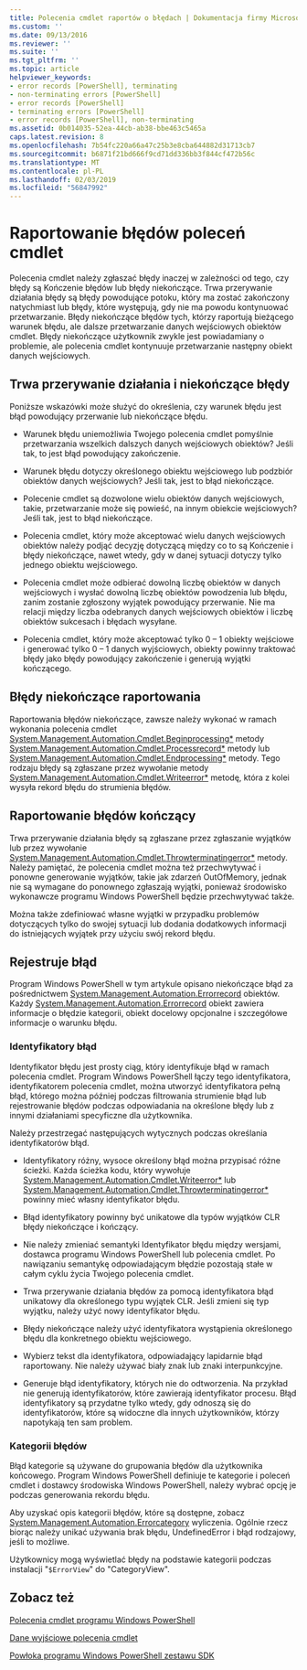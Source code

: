 ```yaml
---
title: Polecenia cmdlet raportów o błędach | Dokumentacja firmy Microsoft
ms.custom: ''
ms.date: 09/13/2016
ms.reviewer: ''
ms.suite: ''
ms.tgt_pltfrm: ''
ms.topic: article
helpviewer_keywords:
- error records [PowerShell], terminating
- non-terminating errors [PowerShell]
- error records [PowerShell]
- terminating errors [PowerShell]
- error records [PowerShell], non-terminating
ms.assetid: 0b014035-52ea-44cb-ab38-bbe463c5465a
caps.latest.revision: 8
ms.openlocfilehash: 7b54fc220a66a47c25b3e8cba644882d31713cb7
ms.sourcegitcommit: b6871f21bd666f9cd71dd336bb3f844cf472b56c
ms.translationtype: MT
ms.contentlocale: pl-PL
ms.lasthandoff: 02/03/2019
ms.locfileid: "56847992"
---
```

# <a name="cmdlet-error-reporting"></a>Raportowanie błędów poleceń cmdlet

Polecenia cmdlet należy zgłaszać błędy inaczej w zależności od tego, czy błędy są Kończenie błędów lub błędy niekończące. Trwa przerywanie działania błędy są błędy powodujące potoku, który ma zostać zakończony natychmiast lub błędy, które występują, gdy nie ma powodu kontynuować przetwarzanie. Błędy niekończące błędów tych, którzy raportują bieżącego warunek błędu, ale dalsze przetwarzanie danych wejściowych obiektów cmdlet. Błędy niekończące użytkownik zwykle jest powiadamiany o problemie, ale polecenia cmdlet kontynuuje przetwarzanie następny obiekt danych wejściowych.

## <a name="terminating-and-nonterminating-errors"></a>Trwa przerywanie działania i niekończące błędy

Poniższe wskazówki może służyć do określenia, czy warunek błędu jest błąd powodujący przerwanie lub niekończące błędu.

- Warunek błędu uniemożliwia Twojego polecenia cmdlet pomyślnie przetwarzania wszelkich dalszych danych wejściowych obiektów? Jeśli tak, to jest błąd powodujący zakończenie.

- Warunek błędu dotyczy określonego obiektu wejściowego lub podzbiór obiektów danych wejściowych? Jeśli tak, jest to błąd niekończące.

- Polecenie cmdlet są dozwolone wielu obiektów danych wejściowych, takie, przetwarzanie może się powieść, na innym obiekcie wejściowych? Jeśli tak, jest to błąd niekończące.

- Polecenia cmdlet, który może akceptować wielu danych wejściowych obiektów należy podjąć decyzję dotyczącą między co to są Kończenie i błędy niekończące, nawet wtedy, gdy w danej sytuacji dotyczy tylko jednego obiektu wejściowego.

- Polecenia cmdlet może odbierać dowolną liczbę obiektów w danych wejściowych i wysłać dowolną liczbę obiektów powodzenia lub błędu, zanim zostanie zgłoszony wyjątek powodujący przerwanie. Nie ma relacji między liczba odebranych danych wejściowych obiektów i liczbę obiektów sukcesach i błędach wysyłane.

- Polecenia cmdlet, który może akceptować tylko 0 – 1 obiekty wejściowe i generować tylko 0 – 1 danych wyjściowych, obiekty powinny traktować błędy jako błędy powodujący zakończenie i generują wyjątki kończącego.

## <a name="reporting-nonterminating-errors"></a>Błędy niekończące raportowania

Raportowania błędów niekończące, zawsze należy wykonać w ramach wykonania polecenia cmdlet [System.Management.Automation.Cmdlet.Beginprocessing*](/dotnet/api/System.Management.Automation.Cmdlet.BeginProcessing) metody [ System.Management.Automation.Cmdlet.Processrecord*](/dotnet/api/System.Management.Automation.Cmdlet.ProcessRecord) metody lub [System.Management.Automation.Cmdlet.Endprocessing*](/dotnet/api/System.Management.Automation.Cmdlet.EndProcessing) metody. Tego rodzaju błędy są zgłaszane przez wywołanie metody [System.Management.Automation.Cmdlet.Writeerror*](/dotnet/api/System.Management.Automation.Cmdlet.WriteError) metodę, która z kolei wysyła rekord błędu do strumienia błędów.

## <a name="reporting-terminating-errors"></a>Raportowanie błędów kończący

Trwa przerywanie działania błędy są zgłaszane przez zgłaszanie wyjątków lub przez wywołanie [System.Management.Automation.Cmdlet.Throwterminatingerror*](/dotnet/api/System.Management.Automation.Cmdlet.ThrowTerminatingError) metody. Należy pamiętać, że polecenia cmdlet można też przechwytywać i ponowne generowanie wyjątków, takie jak zdarzeń OutOfMemory, jednak nie są wymagane do ponownego zgłaszają wyjątki, ponieważ środowisko wykonawcze programu Windows PowerShell będzie przechwytywać także.

Można także zdefiniować własne wyjątki w przypadku problemów dotyczących tylko do swojej sytuacji lub dodania dodatkowych informacji do istniejących wyjątek przy użyciu swój rekord błędu.

## <a name="error-records"></a>Rejestruje błąd

Program Windows PowerShell w tym artykule opisano niekończące błąd za pośrednictwem [System.Management.Automation.Errorrecord](/dotnet/api/System.Management.Automation.ErrorRecord) obiektów. Każdy [System.Management.Automation.Errorrecord](/dotnet/api/System.Management.Automation.ErrorRecord) obiekt zawiera informacje o błędzie kategorii, obiekt docelowy opcjonalne i szczegółowe informacje o warunku błędu.

### <a name="error-identifiers"></a>Identyfikatory błąd

Identyfikator błędu jest prosty ciąg, który identyfikuje błąd w ramach polecenia cmdlet. Program Windows PowerShell łączy tego identyfikatora, identyfikatorem polecenia cmdlet, można utworzyć identyfikatora pełną błąd, którego można później podczas filtrowania strumienie błąd lub rejestrowanie błędów podczas odpowiadania na określone błędy lub z innymi działaniami specyficzne dla użytkownika.

Należy przestrzegać następujących wytycznych podczas określania identyfikatorów błąd.

- Identyfikatory różny, wysoce określony błąd można przypisać różne ścieżki. Każda ścieżka kodu, który wywołuje [System.Management.Automation.Cmdlet.Writeerror*](/dotnet/api/System.Management.Automation.Cmdlet.WriteError) lub [System.Management.Automation.Cmdlet.Throwterminatingerror*](/dotnet/api/System.Management.Automation.Cmdlet.ThrowTerminatingError) powinny mieć własny identyfikator błędu.

- Błąd identyfikatory powinny być unikatowe dla typów wyjątków CLR błędy niekończące i kończący.

- Nie należy zmieniać semantyki Identyfikator błędu między wersjami, dostawca programu Windows PowerShell lub polecenia cmdlet. Po nawiązaniu semantykę odpowiadającym błędzie pozostają stałe w całym cyklu życia Twojego polecenia cmdlet.

- Trwa przerywanie działania błędów za pomocą identyfikatora błąd unikatowy dla określonego typu wyjątek CLR. Jeśli zmieni się typ wyjątku, należy użyć nowy identyfikator błędu.

- Błędy niekończące należy użyć identyfikatora wystąpienia określonego błędu dla konkretnego obiektu wejściowego.

- Wybierz tekst dla identyfikatora, odpowiadający lapidarnie błąd raportowany. Nie należy używać biały znak lub znaki interpunkcyjne.

- Generuje błąd identyfikatory, których nie do odtworzenia. Na przykład nie generują identyfikatorów, które zawierają identyfikator procesu. Błąd identyfikatory są przydatne tylko wtedy, gdy odnoszą się do identyfikatorów, które są widoczne dla innych użytkowników, którzy napotykają ten sam problem.

### <a name="error-categories"></a>Kategorii błędów

Błąd kategorie są używane do grupowania błędów dla użytkownika końcowego. Program Windows PowerShell definiuje te kategorie i poleceń cmdlet i dostawcy środowiska Windows PowerShell, należy wybrać opcję je podczas generowania rekordu błędu.

Aby uzyskać opis kategorii błędów, które są dostępne, zobacz [System.Management.Automation.Errorcategory](/dotnet/api/System.Management.Automation.ErrorCategory) wyliczenia. Ogólnie rzecz biorąc należy unikać używania brak błędu, UndefinedError i błąd rodzajowy, jeśli to możliwe.

Użytkownicy mogą wyświetlać błędy na podstawie kategorii podczas instalacji "`$ErrorView`" do "CategoryView".

## <a name="see-also"></a>Zobacz też

[Polecenia cmdlet programu Windows PowerShell](./cmdlet-overview.md)

[Dane wyjściowe polecenia cmdlet](./types-of-cmdlet-output.md)

[Powłoka programu Windows PowerShell zestawu SDK](../windows-powershell-reference.md)
